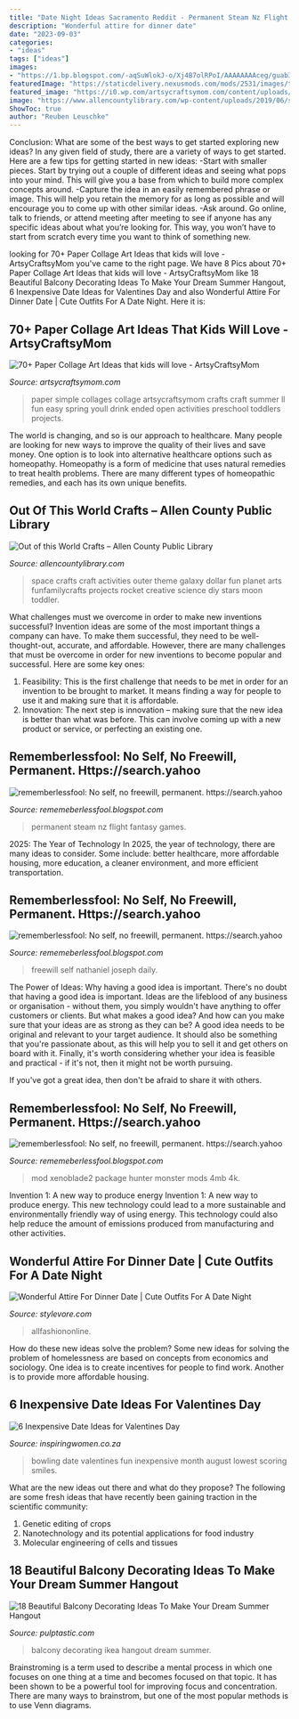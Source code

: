 ```yaml
---
title: "Date Night Ideas Sacramento Reddit - Permanent Steam Nz Flight Fantasy Games"
description: "Wonderful attire for dinner date"
date: "2023-09-03"
categories:
- "ideas"
tags: ["ideas"]
images:
- "https://1.bp.blogspot.com/-aqSuWlokJ-o/Xj4B7olRPoI/AAAAAAAAceg/guab331QbP4_YtXDB7pHSFdil8oq7zbpwCLcBGAsYHQ/s1600/Untitled376.png"
featuredImage: "https://staticdelivery.nexusmods.com/mods/2531/images/thumbnails/777/777-1548119934-54825182.jpeg"
featured_image: "https://i0.wp.com/artsycraftsymom.com/content/uploads/2015/06/70-Simple-Paper-collages-Youll-love-to-make-now.jpg?fit=640%2C640&amp;ssl=1"
image: "https://www.allencountylibrary.com/wp-content/uploads/2019/06/space-crafts-pin.jpg"
ShowToc: true
author: "Reuben Leuschke"
---
```



Conclusion: What are some of the best ways to get started exploring new ideas?
In any given field of study, there are a variety of ways to get started. Here are a few tips for getting started in new ideas: 
-Start with smaller pieces. Start by trying out a couple of different ideas and seeing what pops into your mind. This will give you a base from which to build more complex concepts around. 
-Capture the idea in an easily remembered phrase or image. This will help you retain the memory for as long as possible and will encourage you to come up with other similar ideas. 
-Ask around. Go online, talk to friends, or attend meeting after meeting to see if anyone has any specific ideas about what you’re looking for. This way, you won’t have to start from scratch every time you want to think of something new.

	

		
looking for 70+ Paper Collage Art Ideas that kids will love - ArtsyCraftsyMom you've came to the right page. We have 8 Pics about 70+ Paper Collage Art Ideas that kids will love - ArtsyCraftsyMom like 18 Beautiful Balcony Decorating Ideas To Make Your Dream Summer Hangout, 6 Inexpensive Date Ideas for Valentines Day and also Wonderful Attire For Dinner Date | Cute Outfits For A Date Night. Here it is:
		
    
## 70+ Paper Collage Art Ideas That Kids Will Love - ArtsyCraftsyMom

<img loading=lazy src="https://i0.wp.com/artsycraftsymom.com/content/uploads/2015/06/70-Simple-Paper-collages-Youll-love-to-make-now.jpg?fit=640%2C640&amp;ssl=1" onerror="this.onerror=null;this.src='https://tse3.mm.bing.net/th?id=OIP.J11Qjwfvt9CUJ7j1D-ayJgHaHa&amp;pid=15.1';" alt="70+ Paper Collage Art Ideas that kids will love - ArtsyCraftsyMom">

_Source: artsycraftsymom.com_

>paper simple collages collage artsycraftsymom crafts craft summer ll fun easy spring youll drink ended open activities preschool toddlers projects. 

	

The world is changing, and so is our approach to healthcare. Many people are looking for new ways to improve the quality of their lives and save money. One option is to look into alternative healthcare options such as homeopathy. Homeopathy is a form of medicine that uses natural remedies to treat health problems. There are many different types of homeopathic remedies, and each has its own unique benefits.

    
## Out Of This World Crafts – Allen County Public Library

<img loading=lazy src="https://www.allencountylibrary.com/wp-content/uploads/2019/06/space-crafts-pin.jpg" onerror="this.onerror=null;this.src='https://tse4.mm.bing.net/th?id=OIP.4vnBOmXxNS4VvHXm3yPItwHaK-&amp;pid=15.1';" alt="Out of this World Crafts – Allen County Public Library">

_Source: allencountylibrary.com_

>space crafts craft activities outer theme galaxy dollar fun planet arts funfamilycrafts projects rocket creative science diy stars moon toddler. 

	

What challenges must we overcome in order to make new inventions successful?
Invention ideas are some of the most important things a company can have. To make them successful, they need to be well-thought-out, accurate, and affordable. However, there are many challenges that must be overcome in order for new inventions to become popular and successful. Here are some key ones:
1. Feasibility: This is the first challenge that needs to be met in order for an invention to be brought to market. It means finding a way for people to use it and making sure that it is affordable.
2. Innovation: The next step is innovation – making sure that the new idea is better than what was before. This can involve coming up with a new product or service, or perfecting an existing one. 
    
## Rememberlessfool: No Self, No Freewill, Permanent. Https://search.yahoo

<img loading=lazy src="https://cascade.madmimi.com/bulk_images/7943549/Screenshot_74820191104-31990-16qozv2.jpg?1572872561" onerror="this.onerror=null;this.src='https://tse4.mm.bing.net/th?id=OIP._gEZMh7MMZmx3x_szuaTlwHaEl&amp;pid=15.1';" alt="rememberlessfool: No self, no freewill, permanent. https://search.yahoo">

_Source: rememeberlessfool.blogspot.com_

>permanent steam nz flight fantasy games. 

	

2025: The Year of Technology
In 2025, the year of technology, there are many ideas to consider. Some include: better healthcare, more affordable housing, more education, a cleaner environment, and more efficient transportation.

    
## Rememberlessfool: No Self, No Freewill, Permanent. Https://search.yahoo

<img loading=lazy src="https://1.bp.blogspot.com/-aqSuWlokJ-o/Xj4B7olRPoI/AAAAAAAAceg/guab331QbP4_YtXDB7pHSFdil8oq7zbpwCLcBGAsYHQ/s1600/Untitled376.png" onerror="this.onerror=null;this.src='https://tse1.mm.bing.net/th?id=OIP.ljCJP7Gzd4Pl00uyFI0mFAHaEK&amp;pid=15.1';" alt="rememberlessfool: No self, no freewill, permanent. https://search.yahoo">

_Source: rememeberlessfool.blogspot.com_

>freewill self nathaniel joseph daily. 

	

The Power of Ideas: Why having a good idea is important.
There's no doubt that having a good idea is important. Ideas are the lifeblood of any business or organisation - without them, you simply wouldn't have anything to offer customers or clients. But what makes a good idea? And how can you make sure that your ideas are as strong as they can be?
A good idea needs to be original and relevant to your target audience. It should also be something that you're passionate about, as this will help you to sell it and get others on board with it. Finally, it's worth considering whether your idea is feasible and practical - if it's not, then it might not be worth pursuing.

If you've got a great idea, then don't be afraid to share it with others.

    
## Rememberlessfool: No Self, No Freewill, Permanent. Https://search.yahoo

<img loading=lazy src="https://staticdelivery.nexusmods.com/mods/2531/images/thumbnails/777/777-1548119934-54825182.jpeg" onerror="this.onerror=null;this.src='https://tse3.mm.bing.net/th?id=OIP.MCHR5Xs_UF2FdXDU7xbjXAAAAA&amp;pid=15.1';" alt="rememberlessfool: No self, no freewill, permanent. https://search.yahoo">

_Source: rememeberlessfool.blogspot.com_

>mod xenoblade2 package hunter monster mods 4mb 4k. 

	

Invention 1: A new way to produce energy
Invention 1: A new way to produce energy. This new technology could lead to a more sustainable and environmentally friendly way of using energy. This technology could also help reduce the amount of emissions produced from manufacturing and other activities.

    
## Wonderful Attire For Dinner Date | Cute Outfits For A Date Night

<img loading=lazy src="https://www.stylevore.com/wp-content/uploads/2020/01/0ef8ee4543323ea01b26cd4e3b49c31c.jpg" onerror="this.onerror=null;this.src='https://tse3.mm.bing.net/th?id=OIP.zjuTJ6hF9SI8ZuKO4xlU7gAAAA&amp;pid=15.1';" alt="Wonderful Attire For Dinner Date | Cute Outfits For A Date Night">

_Source: stylevore.com_

>allfashiononline. 

	

How do these new ideas solve the problem?
Some new ideas for solving the problem of homelessness are based on concepts from economics and sociology. One idea is to create incentives for people to find work. Another is to provide more affordable housing.

    
## 6 Inexpensive Date Ideas For Valentines Day

<img loading=lazy src="http://www.inspiringwomen.co.za/wp-content/uploads/Bowling.jpg" onerror="this.onerror=null;this.src='https://tse4.mm.bing.net/th?id=OIP.pAKjbn1X0FoLwTD-JcbLDwHaE8&amp;pid=15.1';" alt="6 Inexpensive Date Ideas for Valentines Day">

_Source: inspiringwomen.co.za_

>bowling date valentines fun inexpensive month august lowest scoring smiles. 

	

What are the new ideas out there and what do they propose?
The following are some fresh ideas that have recently been gaining traction in the scientific community: 
1. Genetic editing of crops
2. Nanotechnology and its potential applications for food industry
3. Molecular engineering of cells and tissues 

    
## 18 Beautiful Balcony Decorating Ideas To Make Your Dream Summer Hangout

<img loading=lazy src="https://i0.wp.com/pulptastic.com/wp-content/uploads/2016/06/balcony-decorating-ideas-53-573d904fbcd09__700.jpg?w=662" onerror="this.onerror=null;this.src='https://tse2.mm.bing.net/th?id=OIP.v8iOdrCVZoTPP1ay8K99uwHaKa&amp;pid=15.1';" alt="18 Beautiful Balcony Decorating Ideas To Make Your Dream Summer Hangout">

_Source: pulptastic.com_

>balcony decorating ikea hangout dream summer. 

	

Brainstroming is a term used to describe a mental process in which one focuses on one thing at a time and becomes focused on that topic. It has been shown to be a powerful tool for improving focus and concentration. There are many ways to brainstrom, but one of the most popular methods is to use Venn diagrams.

